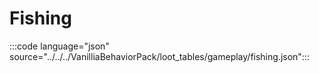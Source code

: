 # Fishing

:::code language="json" source="../../../VanilliaBehaviorPack/loot_tables/gameplay/fishing.json":::